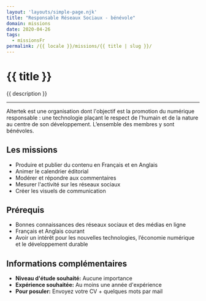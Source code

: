 ```yaml
---
layout: 'layouts/simple-page.njk'
title: "Responsable Réseaux Sociaux - bénévole"
domain: missions
date: 2020-04-26
tags:
  - missionsFr
permalink: /{{ locale }}/missions/{{ title | slug }}/
---
```


<h1 class="section-title">{{ title }}</h1>

<p class="lead-text">{{ description }}</p>

<hr/>


Altertek est une organisation dont l'objectif est la promotion du numérique responsable : une technologie plaçant le respect de l'humain et de la nature au centre de son développement. L’ensemble des membres y sont bénévoles.


## Les missions
- Produire et publier du contenu en Français et en Anglais
- Animer le calendrier éditorial
- Modérer et répondre aux commentaires
- Mesurer l'activité sur les réseaux sociaux
- Créer les visuels de communication

## Prérequis
- Bonnes connaissances des réseaux sociaux et des médias en ligne
- Français et Anglais courant
- Avoir un intérêt pour les nouvelles technologies, l’économie numérique et le développement durable

## Informations complémentaires
- **Niveau d'étude souhaité:** Aucune importance<br/>
- **Expérience souhaitée:**	Au moins une année d'expérience<br/>
- **Pour posuler:** Envoyez votre CV + quelques mots par mail<br/>
